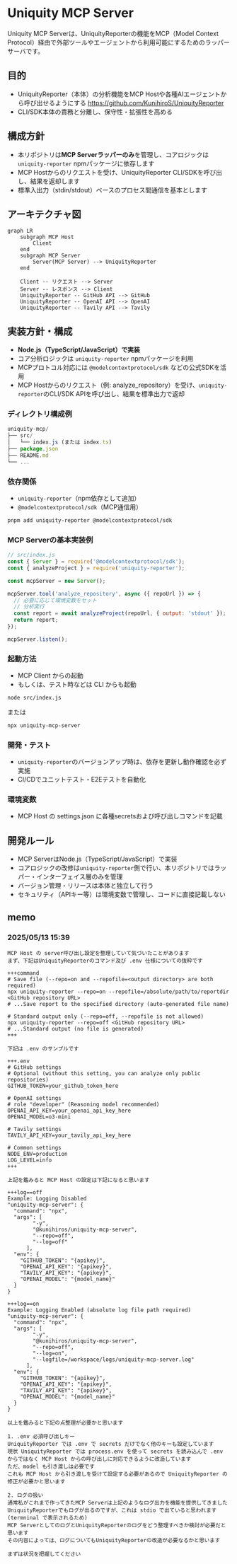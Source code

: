 # Uniquity MCP Server

Uniquity MCP Serverは、UniquityReporterの機能をMCP（Model Context Protocol）経由で外部ツールやエージェントから利用可能にするためのラッパーサーバです。

## 目的

- UniquityReporter（本体）の分析機能をMCP Hostや各種AIエージェントから呼び出せるようにする
  https://github.com/KunihiroS/UniquityReporter
- CLI/SDK本体の責務と分離し、保守性・拡張性を高める

## 構成方針

- 本リポジトリ&#x306F;__&#x4D;CP Serverラッパーの&#x307F;__&#x3092;管理し、コアロジックは`uniquity-reporter` npmパッケージに依存します
- MCP Hostからのリクエストを受け、UniquityReporter CLI/SDKを呼び出し、結果を返却します
- 標準入出力（stdin/stdout）ベースのプロセス間通信を基本とします

## アーキテクチャ図
```mermaid
graph LR
    subgraph MCP Host
        Client
    end
    subgraph MCP Server
        Server(MCP Server) --> UniquityReporter
    end
    
    Client -- リクエスト --> Server
    Server -- レスポンス --> Client
    UniquityReporter -- GitHub API --> GitHub
    UniquityReporter -- OpenAI API --> OpenAI
    UniquityReporter -- Tavily API --> Tavily
```

## 実装方針・構成

- __Node.js（TypeScript/JavaScript）で実装__
- コア分析ロジックは `uniquity-reporter` npmパッケージを利用
- MCPプロトコル対応には `@modelcontextprotocol/sdk` などの公式SDKを活用
- MCP Hostからのリクエスト（例: analyze_repository）を受け、`uniquity-reporter`のCLI/SDK APIを呼び出し、結果を標準出力で返却

### ディレクトリ構成例

```javascript
uniquity-mcp/
├── src/
│   └── index.js (または index.ts)
├── package.json
├── README.md
└── ...
```

### 依存関係

- `uniquity-reporter`（npm依存として追加）
- `@modelcontextprotocol/sdk`（MCP通信用）

```bash
pnpm add uniquity-reporter @modelcontextprotocol/sdk
```

### MCP Serverの基本実装例

```js
// src/index.js
const { Server } = require('@modelcontextprotocol/sdk');
const { analyzeProject } = require('uniquity-reporter');

const mcpServer = new Server();

mcpServer.tool('analyze_repository', async ({ repoUrl }) => {
  // 必要に応じて環境変数をセット
  // 分析実行
  const report = await analyzeProject(repoUrl, { output: 'stdout' });
  return report;
});

mcpServer.listen();
```

### 起動方法

- MCP Client からの起動
- もしくは、テスト時などは CLI からも起動

```bash
node src/index.js
```

または

```bash
npx uniquity-mcp-server
```

### 開発・テスト

- `uniquity-reporter`のバージョンアップ時は、依存を更新し動作確認を必ず実施
- CI/CDでユニットテスト・E2Eテストを自動化

### 環境変数

- MCP Host の settings.json に各種secretsおよび呼び出しコマンドを記載

## 開発ルール

- MCP ServerはNode.js（TypeScript/JavaScript）で実装
- コアロジックの改修は`uniquity-reporter`側で行い、本リポジトリではラッパー・インターフェイス層のみを管理
- バージョン管理・リリースは本体と独立して行う
- セキュリティ（APIキー等）は環境変数で管理し、コードに直接記載しない

## memo
### 2025/05/13 15:39
```
MCP Host の server呼び出し設定を整理していて気づいたことがあります
まず、下記はUniquityReporterのコマンド及び .env 仕様についての抜粋です

+++command
# Save file (--repo=on and --repofile=<output directory> are both required)
npx uniquity-reporter --repo=on --repofile=/absolute/path/to/reportdir <GitHub repository URL>
# ...Save report to the specified directory (auto-generated file name)

# Standard output only (--repo=off, --repofile is not allowed)
npx uniquity-reporter --repo=off <GitHub repository URL>
# ...Standard output (no file is generated)
+++

下記は .env のサンプルです

+++.env
# GitHub settings
# Optional (without this setting, you can analyze only public repositories)
GITHUB_TOKEN=your_github_token_here

# OpenAI settings
# role "developer" (Reasoning model recommended)
OPENAI_API_KEY=your_openai_api_key_here
OPENAI_MODEL=o3-mini

# Tavily settings
TAVILY_API_KEY=your_tavily_api_key_here

# Common settings
NODE_ENV=production
LOG_LEVEL=info
+++

上記を鑑みると MCP Host の設定は下記になると思います

+++log==off
Example: Logging Disabled
"uniquity-mcp-server": {
  "command": "npx",
  "args": [
        "-y",
        "@kunihiros/uniquity-mcp-server",
		"--repo=off",
		"--log=off"
      ],
  "env": {
	"GITHUB_TOKEN": "{apikey}",
    "OPENAI_API_KEY": "{apikey}",
	"TAVILY_API_KEY": "{apikey}",
	"OPENAI_MODEL": "{model_name}"
  }
}

+++log==on
Example: Logging Enabled (absolute log file path required)
"uniquity-mcp-server": {
  "command": "npx",
  "args": [
        "-y",
        "@kunihiros/uniquity-mcp-server",
		"--repo=off",
		"--log=on",
		"--logfile=/workspace/logs/uniquity-mcp-server.log"
      ],
  "env": {
	"GITHUB_TOKEN": "{apikey}",
    "OPENAI_API_KEY": "{apikey}",
	"TAVILY_API_KEY": "{apikey}",
	"OPENAI_MODEL": "{model_name}"
  }
}

以上を鑑みると下記の点整理が必要かと思います

1. .env 必須呼び出しキー
UniquityReporter では .env で secrets だけでなく他のキーも設定しています
現状 UniquityReporter では process.env を使って secrets を読み込んで .env からではなく MCP Host からの呼び出しに対応できるように改造しています
ただ、model も引き渡しは必要です
これも MCP Host から引き渡しを受けて設定する必要があるので UniquityReporter の修正が必要かと思います

2. ログの扱い
通常私がこれまで作ってきたMCP Serverは上記のようなログ出力を機能を提供してきました
UniquityReporterでもログが出るのですが、これは stdio で出ていると思われます (termninal で表示されるため)
MCP ServerとしてのログとUniquityReporterのログをどう整理すべきか検討が必要だと思います
その内容によっては、ログについてもUniquityReporterの改造が必要なるかと思います

まずは状況を把握してください
```